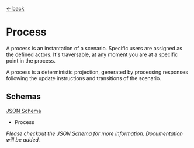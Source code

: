 [← back](../)

# Process

A process is an instantation of a scenario. Specific users are assigned as the defined actors. It's traversable, at any
moment you are at a specific point in the process.

A process is a deterministic projection, generated by processing responses following the update instructions and
transitions of the scenario.

## Schemas

[JSON Schema](schema.json#)

* Process

_Please checkout the [JSON Schema](schema.json#) for more information. Documentation will be added._
